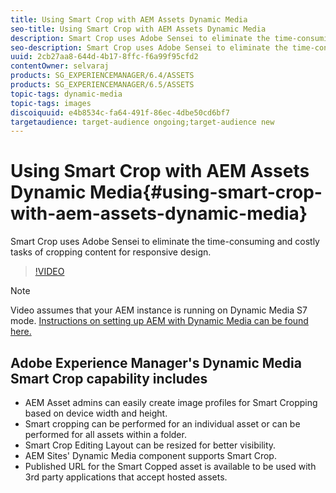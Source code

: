 ```yaml
---
title: Using Smart Crop with AEM Assets Dynamic Media
seo-title: Using Smart Crop with AEM Assets Dynamic Media
description: Smart Crop uses Adobe Sensei to eliminate the time-consuming and costly tasks of cropping content for responsive design.
seo-description: Smart Crop uses Adobe Sensei to eliminate the time-consuming and costly tasks of cropping content for responsive design.
uuid: 2cb27aa8-644d-4b17-8ffc-f6a99f95cfd2
contentOwner: selvaraj
products: SG_EXPERIENCEMANAGER/6.4/ASSETS
products: SG_EXPERIENCEMANAGER/6.5/ASSETS
topic-tags: dynamic-media
topic-tags: images
discoiquuid: e4b8534c-fa64-491f-86ec-4dbe50cd6bf7
targetaudience: target-audience ongoing;target-audience new
---
```


# Using Smart Crop with AEM Assets Dynamic Media{#using-smart-crop-with-aem-assets-dynamic-media}

Smart Crop uses Adobe Sensei to eliminate the time-consuming and costly tasks of cropping content for responsive design.

>[!VIDEO](https://video.tv.adobe.com/v/21519/)

>[!NOTE]
>
>Video assumes that your AEM instance is running on Dynamic Media S7 mode. [Instructions on setting up AEM with Dynamic Media can be found here.](https://helpx.adobe.com/experience-manager/6-3/assets/using/config-dynamic-fp-14410.html)

## Adobe Experience Manager's Dynamic Media Smart Crop capability includes

* AEM Asset admins can easily create image profiles for Smart Cropping based on device width and height.
* Smart cropping can be performed for an individual asset or can be performed for all assets within a folder.
* Smart Crop Editing Layout can be resized for better visibility.
* AEM Sites' Dynamic Media component supports Smart Crop.
* Published URL for the Smart Copped asset is available to be used with 3rd party applications that accept hosted assets.